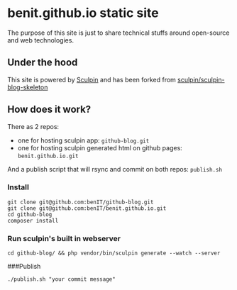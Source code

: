# benit.github.io static site

The purpose of this site is just to share technical stuffs around open-source and web technologies. 

## Under the hood

This site is powered by [Sculpin](http://sculpin.io) and has been forked from [sculpin/sculpin-blog-skeleton](https://github.com/sculpin/sculpin-blog-skeleton)

## How does it work?

There as 2 repos:

- one for hosting sculpin app: `github-blog.git`
- one for hosting sculpin generated html on github pages: `benit.github.io.git`

And a publish script that will rsync and commit on both repos: `publish.sh`
### Install    
    
    git clone git@github.com:benIT/github-blog.git
    git clone git@github.com:benIT/benit.github.io.git
    cd github-blog
    composer install

### Run sculpin's built in webserver     
    
    cd github-blog/ && php vendor/bin/sculpin generate --watch --server
        
###Publish    

    ./publish.sh "your commit message"
